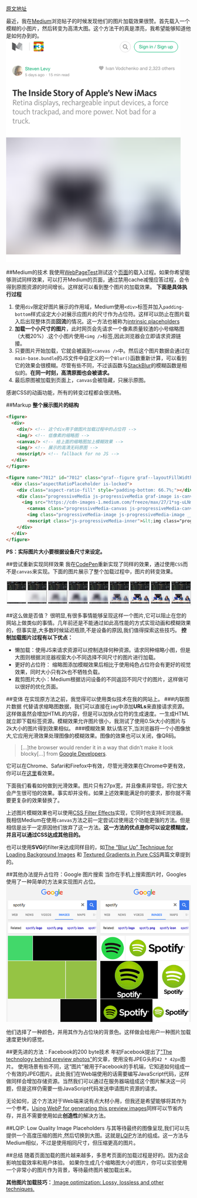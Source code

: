 [原文地址](https://jmperezperez.com/medium-image-progressive-loading-placeholder/)

最近，我在[Medium]()浏览帖子的时候发现他们的图片加载效果很赞。首先载入一个模糊的小图片，然后转变为高清大图。这个方法干的真是漂亮，我希望能够知道他是如何办到的。
![medium-placeholder.png](resources/C4B1AEAA770FB1F8F8DBBB944CA02342.png)

##Medium的技术
我使用[WebPageTest]()测试这个[页面](https://medium.com/backchannel/exclusive-why-apple-is-still-sweating-the-details-on-imac-531a95e50c91)的载入过程。如果你希望能够测试同样效果，可以打开Medium的页面，通过禁用cache减慢应答过程，会令得到原图资源的时间增长。这样就可以看到整个图片的加载效果。
**下面是具体执行过程**
1. 使用`div`限定好图片展示的作用域，Medium使用`<div>`标签并加入`padding-bottom`样式设定大小对展示应图片的尺寸作为占位符。这样可以防止在图片载入后出现整体页面**回流**的情况。这一方法也被称为[intrinsic placeholders](http://daverupert.com/2015/12/intrinsic-placeholders-with-picture/)
2. **加载一个小尺寸的图片**，此时网页会先请求一个像素质量较渣的小号缩略图（大概20%）.这个小图片使用`<img />`标签,因此浏览器会立即请求资源链接。
3. 只要图片开始加载，它就会被画到`<canvas />`中。然后这个图片数据会通过在`main-base.bundle`的JS文件中自定义的一个`Blur()`函数重新计算，可以看到它的效果会很模糊。尽管有些不同，不过该函数与[StackBlur]()的模糊函数是相似的。**在同一时刻，高清原图也会被请求。**
4. 最后原图被加载到页面上，`canvas`会被隐藏，只展示原图。

感谢CSS的动画功能，所有的转变过程都会很流畅。

##Markup
**整个展示图片的结构**
```HTML
<figure>
  <div>
    <div/> <!-- 这个div用于做图片加载过程中的占位符 -->
    <img/> <!-- 低像素的缩略图 -->
    <canvas/> <!-- 给上面的缩略图加上模糊效果 -->
    <img/> <!-- 展示的高清无码原图 -->
    <noscript/> <!-- fallback for no JS -->
  </div>
</figure>
```

```HTML
<figure name="7012" id="7012" class="graf--figure graf--layoutFillWidth graf-after--h4">
  <div class="aspectRatioPlaceholder is-locked">
    <div class="aspect-ratio-fill" style="padding-bottom: 66.7%;"></div>
    <div class="progressiveMedia js-progressiveMedia graf-image is-canvasLoaded is-imageLoaded" data-image-id="1*sg-uLNm73whmdOgKlrQdZA.jpeg" data-width="2000" data-height="1333" data-scroll="native">
      <img src="https://cdn-images-1.medium.com/freeze/max/27/1*sg-uLNm73whmdOgKlrQdZA.jpeg?q=20" crossorigin="anonymous" class="progressiveMedia-thumbnail js-progressiveMedia-thumbnail">
        <canvas class="progressiveMedia-canvas js-progressiveMedia-canvas" width="75" height="47"></canvas>
        <img class="progressiveMedia-image js-progressiveMedia-image __web-inspector-hide-shortcut__" data-src="https://cdn-images-1.medium.com/max/1800/1*sg-uLNm73whmdOgKlrQdZA.jpeg" src="https://cdn-images-1.medium.com/max/1800/1*sg-uLNm73whmdOgKlrQdZA.jpeg">
        <noscript class="js-progressiveMedia-inner">&lt;img class="progressiveMedia-noscript js-progressiveMedia-inner" src="https://cdn-images-1.medium.com/max/1800/1*sg-uLNm73whmdOgKlrQdZA.jpeg"&gt;</noscript>
    </div>
  </div>
</figure>
```
**PS：实际图片大小要根据设备尺寸来设定。**

##尝试重新实现同样效果
我在[CodePen](http://codepen.io/jmperez/pen/yYjPER)重新实现了同样的效果，通过使用`CSS`而不是`canvas`来实现。下面的图片展示了整个加载过程中，图片的转变效果。

![medium-codepen.png](resources/696FCA181E755D5A905F1F83DAFD5DAD.png)

##这么做是否值？
很明显,有很多事情能够呈现这样一个图片,它可以阻止在您的网站上做类似的事情。几年前还是不能通过如此高性能的方式实现动画和模糊效果的，但事实是,大多数时候延迟瓶颈,不是设备的原因,我们值得探索这些技巧。
**控制加载图片过程有以下优点：**
* 懒加载：使用JS来请求资源可以控制选择何种资源。请求同种缩略小图，但是大图则根据浏览器视窗大小不同选择不同尺寸的图片进行加载。
* 更好的占位符： 缩略图添加模糊效果后相比于使用纯色占位符会有更好的视觉效果，同时大小只有2k也不牺牲负载。
* 裁剪图片大小：Medium根据访问设备的不同返回不同尺寸的图片，这样做可以很好的优化页面。

##变体
在实现原方法之前，我觉得可以使用类似技术在我的网站上。
###内联图片数据
代替请求缩略图数据，我们可以直接在`img`中添加**URLs**来直接请求资源。这样做虽然会增加HTML的内容，但是可以加快占位符的生成速度。一生成HTML就立即下载标签资源。模糊效果允许图片很小，我测试了使用0.5k大小的图片与2k大小的图片得到效果相似。
###模糊效果
默认情况下,当浏览器将一个小图像放大,它应用光滑效果处理图像的模糊效果。图像的效果也可以关闭，像QR码。
>[…]the browser would render it in a way that didn’t make it look blocky[…] from [Google Developers](https://developers.google.com/web/updates/2015/01/pixelated).

它可以在Chrome、Safari和Firefox中有效，尽管光滑效果在Chrome中更有效，你可以在[这里](http://codepen.io/jmperez/full/Xmzobe/)看效果。

下面我们看看如何做到光滑效果。图片只有27px宽，并且像素非常低，将它放大会产生很可怕的效果。事实却并没有。如果上述效果能满足你的要求，那你就不需要更复杂的效果替换了。

上述图片模糊效果也可以使用[CSS Filter Effects](http://codepen.io/aniketpant/pen/DsEve)实现，它同时也支持IE浏览器。我相信Medium在使用`canvas`方法之前一定尝试过使用这个功能更强的方法。但是相信是出于一定原因他们放弃了这一方法。**这一方法的优点是你可以设定模糊度，并且可以通过CSS达成其他目的。**

也可以使用**SVG**的filter来达成同样目的，如[The “Blur Up” Technique for Loading Background Images](https://css-tricks.com/the-blur-up-technique-for-loading-background-images/) 和 [Textured Gradients in Pure CSS](http://rentafounder.com/textured-gradients-in-pure-css/)两篇文章提到的。

##其他办法提升占位符：Google 图片搜索
当你在手机上搜索图片时，Googles使用了一种简单的方法来实现图片占位。
![google-images-placeholder.png](resources/A83270C0F3F66F140BF8BEE934283EE1.png)

他们选择了一种颜色，并用其作为占位块的背景色。这样做会给用户一种图片加载速度更快的感觉。

##更先进的方法：Facebook的200 byte技术
年初Facebook提出了["The technology behind preview photos"](https://code.facebook.com/posts/991252547593574/the-technology-behind-preview-photos/)的文章，使用没有JPEG头的`42 * 42px`图片。
使用场景有些不同，这“图片”被用于Facebook的手机端，它知道如何组成一个有效的JPEG图片。此处我们在Web端使用的话需要编写JavaScript代码，这样做同样会增加存储资源。当然我们可以通过在服务器端组成这个图片解决这一问题，但是这样仍需要一些JavaScript代码发送申请图片资源的请求。

无论如何，这个方法对于Web端来说有点大材小用，但我还是希望能够将其作为一个参考。[Using WebP for generating this preview images](https://jmperezperez.com/webp-placeholder-images/)同样可以节省内存，并且不需要使用如此**创造性**的解决方法。

##LQIP: Low Quality Image Placeholders
与其等待最终的图像呈现,我们可以先提供一个高度压缩的图片,然后切换到大图。这就是[LQIP](http://www.guypo.com/introducing-lqip-low-quality-image-placeholders/)方法的组成。这一方法与Medium相似，不过是使用相同尺寸，但压缩更高的图片。

##总结
随着页面加载的图片越来越多，多思考页面的加载过程是好的。因为这会影响加载效率和用户体验。
如果你生成几个缩略图大小的图片，你可以实验使用一个非常小的图片作为背景，等待最终图片被加载出来。

**其他图片加载技巧：**[ Image optimization: Lossy, lossless and other techniques.
](https://jmperezperez.com/image-optimization-lossy-lossless-techniques)